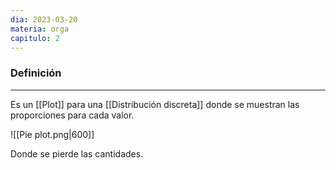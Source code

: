 ```yaml
---
dia: 2023-03-20
materia: orga
capitulo: 2
---
```

### Definición
---
Es un [[Plot]] para una [[Distribución discreta]] donde se muestran las proporciones para cada valor.

![[Pie plot.png|600]]

Donde se pierde las cantidades.